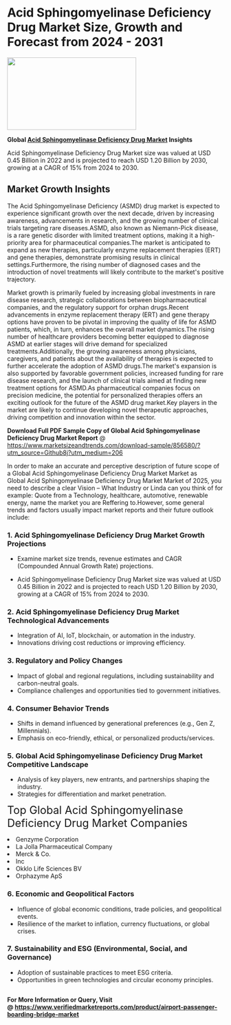 <H1>Acid Sphingomyelinase Deficiency Drug Market Size, Growth and Forecast from 2024 - 2031</H1><img class="aligncenter size-medium wp-image-584254" src="https://thirdeyenews.in/wp-content/uploads/2024/09/Global-Market-Research-300x168.jpeg" alt="" width="300" height="168" /><p><strong>Global&nbsp;<a href="https://www.marketsizeandtrends.com/download-sample/856580/?utm_source=Github8j?utm_medium=206">Acid Sphingomyelinase Deficiency Drug Market</a> Insights</strong></p><p>Acid Sphingomyelinase Deficiency Drug Market size was valued at USD 0.45 Billion in 2022 and is projected to reach USD 1.20 Billion by 2030, growing at a CAGR of 15% from 2024 to 2030.</p><p><h2>Market Growth Insights</h2> <p>The Acid Sphingomyelinase Deficiency (ASMD) drug market is expected to experience significant growth over the next decade, driven by increasing awareness, advancements in research, and the growing number of clinical trials targeting rare diseases.ASMD, also known as Niemann-Pick disease, is a rare genetic disorder with limited treatment options, making it a high-priority area for pharmaceutical companies.The market is anticipated to expand as new therapies, particularly enzyme replacement therapies (ERT) and gene therapies, demonstrate promising results in clinical settings.Furthermore, the rising number of diagnosed cases and the introduction of novel treatments will likely contribute to the market's positive trajectory. </p> <p>Market growth is primarily fueled by increasing global investments in rare disease research, strategic collaborations between biopharmaceutical companies, and the regulatory support for orphan drugs.Recent advancements in enzyme replacement therapy (ERT) and gene therapy options have proven to be pivotal in improving the quality of life for ASMD patients, which, in turn, enhances the overall market dynamics.The rising number of healthcare providers becoming better equipped to diagnose ASMD at earlier stages will drive demand for specialized treatments.Additionally, the growing awareness among physicians, caregivers, and patients about the availability of therapies is expected to further accelerate the adoption of ASMD drugs.The market's expansion is also supported by favorable government policies, increased funding for rare disease research, and the launch of clinical trials aimed at finding new treatment options for ASMD.As pharmaceutical companies focus on precision medicine, the potential for personalized therapies offers an exciting outlook for the future of the ASMD drug market.Key players in the market are likely to continue developing novel therapeutic approaches, driving competition and innovation within the sector.</p><p><span class=""><strong>Download Full PDF Sample Copy of Global Acid Sphingomyelinase Deficiency Drug Market Report</strong> @ <a href="https://www.marketsizeandtrends.com/download-sample/856580/?utm_source=Github8j?utm_medium=206" target="_blank">https://www.marketsizeandtrends.com/download-sample/856580/?utm_source=Github8j?utm_medium=206</a></span></p><p>In order to make an accurate and perceptive description of future scope of a Global&nbsp;Acid Sphingomyelinase Deficiency Drug Market Market as Global&nbsp;Acid Sphingomyelinase Deficiency Drug Market Market of 2025, you need to describe a clear Vision &ndash; What Industry or Linda can you think of for example: Quote from a Technology, healthcare, automotive, renewable energy, name the market you are Reffering to.However, some general trends and factors usually impact market reports and their future outlook include:</p><h3>1.&nbsp;<strong>Acid Sphingomyelinase Deficiency Drug Market Growth Projections</strong></h3><ul><li>Examine market size trends, revenue estimates and CAGR (Compounded Annual Growth Rate) projections.</li><li><p>Acid Sphingomyelinase Deficiency Drug Market size was valued at USD 0.45 Billion in 2022 and is projected to reach USD 1.20 Billion by 2030, growing at a CAGR of 15% from 2024 to 2030.</p></li></ul><h3>2.&nbsp;<strong>Acid Sphingomyelinase Deficiency Drug Market Technological Advancements</strong></h3><ul><li>Integration of AI, IoT, blockchain, or automation in the industry.</li><li>Innovations driving cost reductions or improving efficiency.</li></ul><h3>3.&nbsp;<strong>Regulatory and Policy Changes</strong></h3><ul><li>Impact of global and regional regulations, including sustainability and carbon-neutral goals.</li><li>Compliance challenges and opportunities tied to government initiatives.</li></ul><h3>4.&nbsp;<strong>Consumer Behavior Trends</strong></h3><ul><li>Shifts in demand influenced by generational preferences (e.g., Gen Z, Millennials).</li><li>Emphasis on eco-friendly, ethical, or personalized products/services.</li></ul><h3>5.&nbsp;<strong>Global Acid Sphingomyelinase Deficiency Drug Market Competitive Landscape</strong></h3><ul><li>Analysis of key players, new entrants, and partnerships shaping the industry.</li><li>Strategies for differentiation and market penetration.</li></ul><p data-pm-slice="1 1 []"><span style="color: inherit; font-family: inherit; font-size: 25px;">Top Global Acid Sphingomyelinase Deficiency Drug Market Companies</span></p><div class="" data-test-id=""><p><li>Genzyme Corporation</li><li> La Jolla Pharmaceutical Company</li><li> Merck & Co.</li><li> Inc</li><li> Okklo Life Sciences BV</li><li> Orphazyme ApS</li></p></div><h3>6.&nbsp;<strong>Economic and Geopolitical Factors</strong></h3><ul><li>Influence of global economic conditions, trade policies, and geopolitical events.</li><li>Resilience of the market to inflation, currency fluctuations, or global crises.</li></ul><h3>7.&nbsp;<strong>Sustainability and ESG (Environmental, Social, and Governance)</strong></h3><ul><li>Adoption of sustainable practices to meet ESG criteria.</li><li>Opportunities in green technologies and circular economy principles.</li></ul><h2><strong style="font-size: 14px;">For More Information or Query, Visit @&nbsp;</strong><a style="background-color: #ffffff; font-size: 14px;" href="https://www.marketsizeandtrends.com/report/acid-sphingomyelinase-deficiency-drug-market/" target="_blank">https://www.verifiedmarketreports.com/product/airport-passenger-boarding-bridge-market</a></h2>